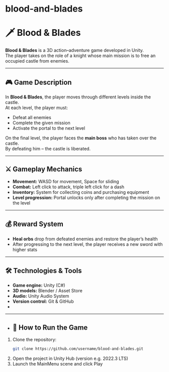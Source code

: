 # blood-and-blades

# 🗡️ Blood & Blades

**Blood & Blades** is a 3D action–adventure game developed in Unity.  
The player takes on the role of a knight whose main mission is to free an occupied castle from enemies.  

---

## 🎮 Game Description

In **Blood & Blades**, the player moves through different levels inside the castle.  
At each level, the player must:

- Defeat all enemies  
- Complete the given mission  
- Activate the portal to the next level  

On the final level, the player faces the **main boss** who has taken over the castle.  
By defeating him – the castle is liberated.  

---

## ⚔️ Gameplay Mechanics

- **Movement:** WASD for movement, Space for sliding  
- **Combat:** Left click to attack, triple left click for a dash  
- **Inventory:** System for collecting coins and purchasing equipment  
- **Level progression:** Portal unlocks only after completing the mission on the level  

---

## 💰 Reward System

- **Heal orbs** drop from defeated enemies and restore the player’s health  
- After progressing to the next level, the player receives a new sword with higher stats  

---

## 🛠️ Technologies & Tools

- **Game engine:** Unity (C#)  
- **3D models:** Blender / Asset Store  
- **Audio:** Unity Audio System  
- **Version control:** Git & GitHub
- 
---

- ## 🚀 How to Run the Game

1. Clone the repository:  
   ```bash
   git clone https://github.com/username/blood-and-blades.git
2. Open the project in Unity Hub (version e.g. 2022.3 LTS)
3. Launch the MainMenu scene and click Play

